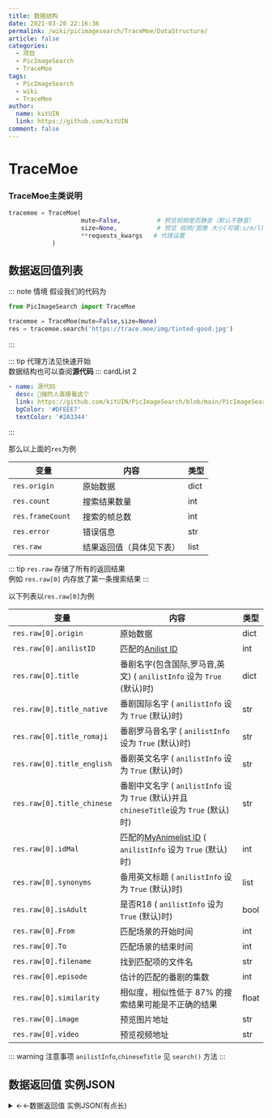 ```yaml
---
title: 数据结构
date: 2021-03-20 22:16:36
permalink: /wiki/picimagesearch/TraceMoe/DataStructure/
article: false
categories:
  - 项目
  - PicImageSearch
  - TraceMoe
tags:
  - PicImageSearch
  - wiki
  - TraceMoe
author: 
  name: kitUIN
  link: https://github.com/kitUIN
comment: false
---
```

# TraceMoe

### TraceMoe主类说明
```python
tracemoe = TraceMoe(
                    mute=False,          # 预览视频是否静音（默认不静音）
                    size=None,           # 预览 视频/图像 大小(可填:s/m/l)(小/中/大)
                    **requests_kwargs   # 代理设置
            )
```
## 数据返回值列表
::: note 情境
假设我们的代码为
```python
from PicImageSearch import TraceMoe

tracemoe = TraceMoe(mute=False,size=None)
res = tracemoe.search('https://trace.moe/img/tinted-good.jpg')
```
:::

::: tip
代理方法见快速开始  
数据结构也可以查阅**源代码**
::: cardList 2
```yaml
- name: 源代码
  desc: 🚀强的人直接看这个
  link: https://github.com/kitUIN/PicImageSearch/blob/main/PicImageSearch/Utils/tracemoe.py
  bgColor: '#DFEEE7'
  textColor: '#2A3344'
```
:::

那么以上面的`res`为例

|变量              |   内容             |  类型  |
|----             | ----              | ----  |
|`res.origin `          |原始数据|dict|
|`res.count `          |搜索结果数量|int|
|`res.frameCount `    |搜索的帧总数|int|
|`res.error `    |错误信息|str|
|`res.raw`|结果返回值（具体见下表）|list|

::: tip
`res.raw` 存储了所有的返回结果  
例如 `res.raw[0]` 内存放了第一条搜索结果
:::

以下列表以`res.raw[0]`为例  


|变量              |   内容             |  类型  |
|----              | ----              | ----  |
|`res.raw[0].origin `          |原始数据|dict|
|`res.raw[0].anilistID`       |匹配的[Anilist  ID](https://anilist.co/) |int|
|`res.raw[0].title`            |番剧名字(包含国际,罗马音,英文)  ( `anilistInfo` 设为 `True` (默认)时) |dict|
|`res.raw[0].title_native`     |番剧国际名字  ( `anilistInfo` 设为 `True` (默认)时) |str|
|`res.raw[0].title_romaji`    |番剧罗马音名字  ( `anilistInfo` 设为 `True` (默认)时) |str|
|`res.raw[0].title_english`   |番剧英文名字  ( `anilistInfo` 设为 `True` (默认)时) |str|
|`res.raw[0].title_chinese`   |番剧中文名字  ( `anilistInfo` 设为 `True` (默认)并且`chineseTitle`设为 `True` (默认)时) |str|
|`res.raw[0].idMal`           |匹配的[MyAnimelist  ID](https://myanimelist.net/)   ( `anilistInfo` 设为 `True` (默认)时) |int|
|`res.raw[0].synonyms`         |备用英文标题  ( `anilistInfo` 设为 `True` (默认)时) |list|
|`res.raw[0].isAdult`         |是否R18  ( `anilistInfo` 设为 `True` (默认)时)|bool|
|`res.raw[0].From`             |匹配场景的开始时间|int|
|`res.raw[0].To`               |匹配场景的结束时间|int|
|`res.raw[0].filename`         |找到匹配项的文件名|str|
|`res.raw[0].episode`          |估计的匹配的番剧的集数|int|
|`res.raw[0].similarity`       |相似度，相似性低于 87% 的搜索结果可能是不正确的结果|float|
|`res.raw[0].image`         |预览图片地址|str|
|`res.raw[0].video`         |预览视频地址|str|

::: warning 注意事项
`anilistInfo`,`chineseTitle` 见 `search()` 方法
:::

## 数据返回值 实例JSON
<details>
  <summary>←←数据返回值 实例JSON(有点长)</summary>
  
```json
    {
  "frameCount": 12121350,
  "error": "",
  "result": [
    {
      "anilist": 11887,
      "filename": "Kokoro Connect - 05 (BD 1280x720 x264 AACx2).mp4",
      "episode": 5,
      "from": 1169.17,
      "to": 1174.92,
      "similarity": 0.9758578643762691,
      "video": "https://media.trace.moe/video/11887/Kokoro%20Connect%20-%2005%20(BD%201280x720%20x264%20AACx2).mp4?t\u003d1172.045\u0026token\u003dREUQ6vB5db3YYcJNvDnxrb4QoA",
      "image": "https://media.trace.moe/image/11887/Kokoro%20Connect%20-%2005%20(BD%201280x720%20x264%20AACx2).mp4?t\u003d1172.045\u0026token\u003dREUQ6vB5db3YYcJNvDnxrb4QoA"
    },
    {
      "anilist": 21703,
      "filename": "[Ohys-Raws] Fune o Amu - 05 (CX 1280x720 x264 AAC).mp4",
      "episode": 5,
      "from": 487.67,
      "to": 487.83,
      "similarity": 0.8391268802872566,
      "video": "https://media.trace.moe/video/21703/%5BOhys-Raws%5D%20Fune%20o%20Amu%20-%2005%20(CX%201280x720%20x264%20AAC).mp4?t\u003d487.75\u0026token\u003diVSsWaEVAcocKi0cMSVATTGf1O4",
      "image": "https://media.trace.moe/image/21703/%5BOhys-Raws%5D%20Fune%20o%20Amu%20-%2005%20(CX%201280x720%20x264%20AAC).mp4?t\u003d487.75\u0026token\u003diVSsWaEVAcocKi0cMSVATTGf1O4"
    },
    {
      "anilist": 21703,
      "filename": "[Leopard-Raws] Fune o Amu - 05 RAW (THK 1280x720 x264 AAC).mp4",
      "episode": 5,
      "from": 487.5,
      "to": 487.58,
      "similarity": 0.8371642646044424,
      "video": "https://media.trace.moe/video/21703/%5BLeopard-Raws%5D%20Fune%20o%20Amu%20-%2005%20RAW%20(THK%201280x720%20x264%20AAC).mp4?t\u003d487.53999999999996\u0026token\u003dciaYOUG0PBBcITNc2aV3LEbloo",
      "image": "https://media.trace.moe/image/21703/%5BLeopard-Raws%5D%20Fune%20o%20Amu%20-%2005%20RAW%20(THK%201280x720%20x264%20AAC).mp4?t\u003d487.53999999999996\u0026token\u003dciaYOUG0PBBcITNc2aV3LEbloo"
    },
    {
      "anilist": 21,
      "filename": "[OPFansMaplesnow][One_Piece][780][MP4].mp4",
      "episode": 780,
      "from": 716.08,
      "to": 716.75,
      "similarity": 0.8362752569452551,
      "video": "https://media.trace.moe/video/21/%5BOPFansMaplesnow%5D%5BOne_Piece%5D%5B780%5D%5BMP4%5D.mp4?t\u003d716.415\u0026token\u003dgib00MBIYdKYrmdfNV1KgDJp1s",
      "image": "https://media.trace.moe/image/21/%5BOPFansMaplesnow%5D%5BOne_Piece%5D%5B780%5D%5BMP4%5D.mp4?t\u003d716.415\u0026token\u003dgib00MBIYdKYrmdfNV1KgDJp1s"
    },
    {
      "anilist": 21,
      "filename": "[Skytree][海贼王][One_Piece][780][GB_JP][X264_AAC][720P][CRRIP][天空树双语字幕组].mp4",
      "episode": 780,
      "from": 714.33,
      "to": 716.67,
      "similarity": 0.8351087470692394,
      "video": "https://media.trace.moe/video/21/%5BSkytree%5D%5B%E6%B5%B7%E8%B4%BC%E7%8E%8B%5D%5BOne_Piece%5D%5B780%5D%5BGB_JP%5D%5BX264_AAC%5D%5B720P%5D%5BCRRIP%5D%5B%E5%A4%A9%E7%A9%BA%E6%A0%91%E5%8F%8C%E8%AF%AD%E5%AD%97%E5%B9%95%E7%BB%84%5D.mp4?t\u003d715.5\u0026token\u003dL4G5sTqRwlgw9DK2lYNcpZhBIY",
      "image": "https://media.trace.moe/image/21/%5BSkytree%5D%5B%E6%B5%B7%E8%B4%BC%E7%8E%8B%5D%5BOne_Piece%5D%5B780%5D%5BGB_JP%5D%5BX264_AAC%5D%5B720P%5D%5BCRRIP%5D%5B%E5%A4%A9%E7%A9%BA%E6%A0%91%E5%8F%8C%E8%AF%AD%E5%AD%97%E5%B9%95%E7%BB%84%5D.mp4?t\u003d715.5\u0026token\u003dL4G5sTqRwlgw9DK2lYNcpZhBIY"
    },
    {
      "anilist": 4562,
      "filename": "痴漢十人隊 THE ANIMATION 1 〜獲物たちの黄昏〜.mp4",
      "episode": 1,
      "from": 4.5,
      "to": 4.5,
      "similarity": 0.8348533618245904,
      "video": "https://media.trace.moe/video/4562/%E7%97%B4%E6%BC%A2%E5%8D%81%E4%BA%BA%E9%9A%8A%20THE%20ANIMATION%201%20%E3%80%9C%E7%8D%B2%E7%89%A9%E3%81%9F%E3%81%A1%E3%81%AE%E9%BB%84%E6%98%8F%E3%80%9C.mp4?t\u003d4.5\u0026token\u003d8vcR8HnDaLOzAanzNBoTDO1CPzo",
      "image": "https://media.trace.moe/image/4562/%E7%97%B4%E6%BC%A2%E5%8D%81%E4%BA%BA%E9%9A%8A%20THE%20ANIMATION%201%20%E3%80%9C%E7%8D%B2%E7%89%A9%E3%81%9F%E3%81%A1%E3%81%AE%E9%BB%84%E6%98%8F%E3%80%9C.mp4?t\u003d4.5\u0026token\u003d8vcR8HnDaLOzAanzNBoTDO1CPzo"
    },
    {
      "anilist": 97821,
      "filename": "Alice to Zouroku - 03 (BD 1280x720 x264 AACx2).mp4",
      "episode": 3,
      "from": 663.17,
      "to": 663.25,
      "similarity": 0.8305322939690996,
      "video": "https://media.trace.moe/video/97821/Alice%20to%20Zouroku%20-%2003%20(BD%201280x720%20x264%20AACx2).mp4?t\u003d663.21\u0026token\u003doK2KAIG2vh7tAeQrqur4Kpjvc",
      "image": "https://media.trace.moe/image/97821/Alice%20to%20Zouroku%20-%2003%20(BD%201280x720%20x264%20AACx2).mp4?t\u003d663.21\u0026token\u003doK2KAIG2vh7tAeQrqur4Kpjvc"
    },
    {
      "anilist": 97821,
      "filename": "[Leopard-Raws] Alice to Zouroku - 03 RAW (SUN 1280x720 x264 AAC).mp4",
      "episode": 3,
      "from": 671.67,
      "to": 671.75,
      "similarity": 0.8305036829174742,
      "video": "https://media.trace.moe/video/97821/%5BLeopard-Raws%5D%20Alice%20to%20Zouroku%20-%2003%20RAW%20(SUN%201280x720%20x264%20AAC).mp4?t\u003d671.71\u0026token\u003dRvUQZEeEU5v1zwaetTjkJfkwL4",
      "image": "https://media.trace.moe/image/97821/%5BLeopard-Raws%5D%20Alice%20to%20Zouroku%20-%2003%20RAW%20(SUN%201280x720%20x264%20AAC).mp4?t\u003d671.71\u0026token\u003dRvUQZEeEU5v1zwaetTjkJfkwL4"
    },
    {
      "anilist": 21,
      "filename": "[Leopard-Raws] One Piece - 780 RAW (CX 1280x720 x264 AAC).mp4",
      "episode": 780,
      "from": 725.33,
      "to": 726.58,
      "similarity": 0.8289718918856834,
      "video": "https://media.trace.moe/video/21/%5BLeopard-Raws%5D%20One%20Piece%20-%20780%20RAW%20(CX%201280x720%20x264%20AAC).mp4?t\u003d725.955\u0026token\u003dbb0AjLcQrE3AuAu7wzvRWKyR6g",
      "image": "https://media.trace.moe/image/21/%5BLeopard-Raws%5D%20One%20Piece%20-%20780%20RAW%20(CX%201280x720%20x264%20AAC).mp4?t\u003d725.955\u0026token\u003dbb0AjLcQrE3AuAu7wzvRWKyR6g"
    },
    {
      "anilist": 12431,
      "filename": "[EMD][Uchuu Kyoudai][16][BIG5][X264_AAC][1280X720][9022A07D].mp4",
      "episode": 16,
      "from": 1259.67,
      "to": 1260.92,
      "similarity": 0.8265738245233267,
      "video": "https://media.trace.moe/video/12431/%5BEMD%5D%5BUchuu%20Kyoudai%5D%5B16%5D%5BBIG5%5D%5BX264_AAC%5D%5B1280X720%5D%5B9022A07D%5D.mp4?t\u003d1260.295\u0026token\u003dU5znosmmSIODGTYmdsyIlgqqYY",
      "image": "https://media.trace.moe/image/12431/%5BEMD%5D%5BUchuu%20Kyoudai%5D%5B16%5D%5BBIG5%5D%5BX264_AAC%5D%5B1280X720%5D%5B9022A07D%5D.mp4?t\u003d1260.295\u0026token\u003dU5znosmmSIODGTYmdsyIlgqqYY"
    }
  ]
}
    
```

</details>
